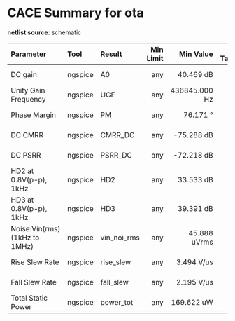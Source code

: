 
# CACE Summary for ota

**netlist source**: schematic

|      Parameter       |         Tool         |     Result      | Min Limit  |  Min Value   | Typ Target |  Typ Value   | Max Limit  |  Max Value   |  Status  |
| :------------------- | :------------------- | :-------------- | ---------: | -----------: | ---------: | -----------: | ---------: | -----------: | :------: |
| DC gain              | ngspice              | A0                   |             any |  40.469 dB |          any |  46.984 dB |          any |  59.084 dB |   Pass ✅    |
| Unity Gain Frequency | ngspice              | UGF                  |             any | 436845.000 Hz |          any | 1007410.000 Hz |          any | 4433840.000 Hz |   Pass ✅    |
| Phase Margin         | ngspice              | PM                   |             any |   76.171 ° |          any |   88.659 ° |          any |   90.022 ° |   Pass ✅    |
| DC CMRR              | ngspice              | CMRR_DC              |             any | -75.288 dB |          any | -54.392 dB |          any | -40.354 dB |   Pass ✅    |
| DC PSRR              | ngspice              | PSRR_DC              |             any | -72.218 dB |          any | -51.392 dB |          any | -47.730 dB |   Pass ✅    |
| HD2 at 0.8V(p-p), 1kHz | ngspice              | HD2                  |             any |  33.533 dB |          any |  49.020 dB |          any |  68.631 dB |   Pass ✅    |
| HD3 at 0.8V(p-p), 1kHz | ngspice              | HD3                  |             any |  39.391 dB |          any |  55.518 dB |          any |  74.751 dB |   Pass ✅    |
| Noise:Vin(rms) (1kHz to 1MHz) | ngspice              | vin_noi_rms          |             any | 45.888 uVrms |          any | 56.984 uVrms |          any | 78.563 uVrms |   Pass ✅    |
| Rise Slew Rate       | ngspice              | rise_slew            |             any | 3.494 V/us |          any | 5.030 V/us |          any | 8.066 V/us |   Pass ✅    |
| Fall Slew Rate       | ngspice              | fall_slew            |             any | 2.195 V/us |          any | 3.368 V/us |          any | 5.424 V/us |   Pass ✅    |
| Total Static Power   | ngspice              | power_tot            |             any | 169.622 uW |          any | 183.604 uW |          any | 198.993 uW |   Pass ✅    |

